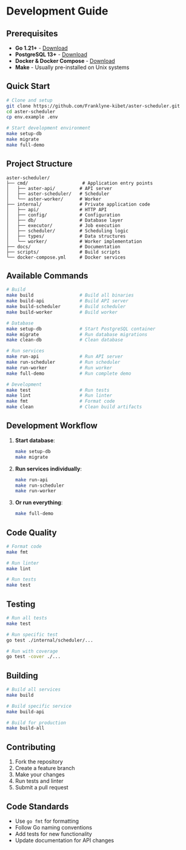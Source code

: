 # Development Guide

## Prerequisites

- **Go 1.21+** - [Download](https://golang.org/dl/)
- **PostgreSQL 13+** - [Download](https://www.postgresql.org/download/)
- **Docker & Docker Compose** - [Download](https://www.docker.com/get-started)
- **Make** - Usually pre-installed on Unix systems

## Quick Start

```bash
# Clone and setup
git clone https://github.com/Franklyne-kibet/aster-scheduler.git
cd aster-scheduler
cp env.example .env

# Start development environment
make setup-db
make migrate
make full-demo
```

## Project Structure

```text
aster-scheduler/
├── cmd/                    # Application entry points
│   ├── aster-api/         # API server
│   ├── aster-scheduler/   # Scheduler
│   └── aster-worker/      # Worker
├── internal/              # Private application code
│   ├── api/               # HTTP API
│   ├── config/            # Configuration
│   ├── db/                # Database layer
│   ├── executor/          # Job execution
│   ├── scheduler/         # Scheduling logic
│   ├── types/             # Data structures
│   └── worker/            # Worker implementation
├── docs/                  # Documentation
├── scripts/               # Build scripts
└── docker-compose.yml     # Docker services
```

## Available Commands

```bash
# Build
make build                 # Build all binaries
make build-api             # Build API server
make build-scheduler       # Build scheduler
make build-worker          # Build worker

# Database
make setup-db              # Start PostgreSQL container
make migrate               # Run database migrations
make clean-db              # Clean database

# Run services
make run-api               # Run API server
make run-scheduler         # Run scheduler
make run-worker            # Run worker
make full-demo             # Run complete demo

# Development
make test                  # Run tests
make lint                  # Run linter
make fmt                   # Format code
make clean                 # Clean build artifacts
```

## Development Workflow

1. **Start database**:

   ```bash
   make setup-db
   make migrate
   ```

2. **Run services individually**:

   ```bash
   make run-api
   make run-scheduler
   make run-worker
   ```

3. **Or run everything**:

   ```bash
   make full-demo
   ```

## Code Quality

```bash
# Format code
make fmt

# Run linter
make lint

# Run tests
make test
```

## Testing

```bash
# Run all tests
make test

# Run specific test
go test ./internal/scheduler/...

# Run with coverage
go test -cover ./...
```

## Building

```bash
# Build all services
make build

# Build specific service
make build-api

# Build for production
make build-all
```

## Contributing

1. Fork the repository
2. Create a feature branch
3. Make your changes
4. Run tests and linter
5. Submit a pull request

## Code Standards

- Use `go fmt` for formatting
- Follow Go naming conventions
- Add tests for new functionality
- Update documentation for API changes
